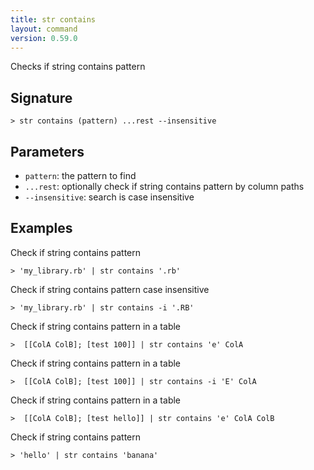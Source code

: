```yaml
---
title: str contains
layout: command
version: 0.59.0
---
```


Checks if string contains pattern

## Signature

```> str contains (pattern) ...rest --insensitive```

## Parameters

 -  `pattern`: the pattern to find
 -  `...rest`: optionally check if string contains pattern by column paths
 -  `--insensitive`: search is case insensitive

## Examples

Check if string contains pattern
```shell
> 'my_library.rb' | str contains '.rb'
```

Check if string contains pattern case insensitive
```shell
> 'my_library.rb' | str contains -i '.RB'
```

Check if string contains pattern in a table
```shell
>  [[ColA ColB]; [test 100]] | str contains 'e' ColA
```

Check if string contains pattern in a table
```shell
>  [[ColA ColB]; [test 100]] | str contains -i 'E' ColA
```

Check if string contains pattern in a table
```shell
>  [[ColA ColB]; [test hello]] | str contains 'e' ColA ColB
```

Check if string contains pattern
```shell
> 'hello' | str contains 'banana'
```
